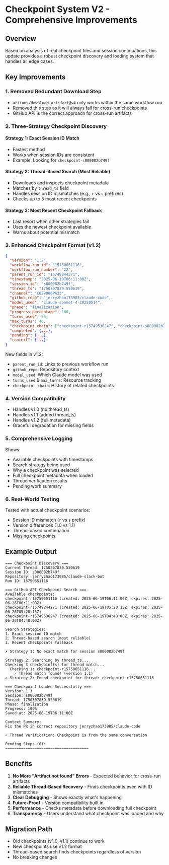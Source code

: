 # Checkpoint System V2 - Comprehensive Improvements

## Overview
Based on analysis of real checkpoint files and session continuations, this update provides a robust checkpoint discovery and loading system that handles all edge cases.

## Key Improvements

### 1. **Removed Redundant Download Step**
- `actions/download-artifact@v4` only works within the same workflow run
- Removed this step as it will always fail for cross-run checkpoints
- GitHub API is the correct approach for cross-run artifacts

### 2. **Three-Strategy Checkpoint Discovery**

#### Strategy 1: Exact Session ID Match
- Fastest method
- Works when session IDs are consistent
- Example: Looking for `checkpoint-s000082b749f`

#### Strategy 2: Thread-Based Search (Most Reliable)
- Downloads and inspects checkpoint metadata
- Matches by `thread_ts` field
- Handles session ID mismatches (e.g., `r` vs `s` prefixes)
- Checks up to 5 most recent checkpoints

#### Strategy 3: Most Recent Checkpoint Fallback
- Last resort when other strategies fail
- Uses the newest checkpoint available
- Warns about potential mismatch

### 3. **Enhanced Checkpoint Format (v1.2)**
```json
{
  "version": "1.2",
  "workflow_run_id": "15750651116",
  "workflow_run_number": "22",
  "parent_run_id": "15749844271",
  "timestamp": "2025-06-19T06:11:00Z",
  "session_id": "s000082b749f",
  "thread_ts": "1750307839.550619",
  "channel": "C028006PA23",
  "github_repo": "jerryzhao173985/claude-code",
  "model_used": "claude-sonnet-4-20250514",
  "phase": "finalization",
  "progress_percentage": 100,
  "turns_used": 25,
  "max_turns": 40,
  "checkpoint_chain": ["checkpoint-r15749536247", "checkpoint-s000082b749f"],
  "completed": {...},
  "pending": {...},
  "context": {...}
}
```

New fields in v1.2:
- `parent_run_id`: Links to previous workflow run
- `github_repo`: Repository context
- `model_used`: Which Claude model was used
- `turns_used` & `max_turns`: Resource tracking
- `checkpoint_chain`: History of related checkpoints

### 4. **Version Compatibility**
- Handles v1.0 (no thread_ts)
- Handles v1.1 (added thread_ts)
- Handles v1.2 (full metadata)
- Graceful degradation for missing fields

### 5. **Comprehensive Logging**
Shows:
- Available checkpoints with timestamps
- Search strategy being used
- Why a checkpoint was selected
- Full checkpoint metadata when loaded
- Thread verification results
- Pending work summary

### 6. **Real-World Testing**
Tested with actual checkpoint scenarios:
- Session ID mismatch (`r` vs `s` prefix)
- Version differences (1.0 vs 1.1)
- Thread-based continuation
- Missing checkpoints

## Example Output

```
=== Checkpoint Discovery ===
Current Thread: 1750307839.550619
Session ID: s000082b749f
Repository: jerryzhao173985/claude-slack-bot
Run ID: 15750651116

=== GitHub API Checkpoint Search ===
Available checkpoints:
checkpoint-r15750651116 (created: 2025-06-19T06:11:00Z, expires: 2025-06-26T06:11:00Z)
checkpoint-r15749844271 (created: 2025-06-19T05:20:15Z, expires: 2025-06-26T05:20:15Z)
checkpoint-r15749536247 (created: 2025-06-19T04:48:00Z, expires: 2025-06-26T04:48:00Z)

Search Strategies:
1. Exact session ID match
2. Thread-based search (most reliable)
3. Recent checkpoints fallback

✗ Strategy 1: No exact match for session s000082b749f

Strategy 2: Searching by thread_ts...
Checking 3 checkpoint(s) for thread match...
  Checking 1: checkpoint-r15750651116...
    ✓ Thread match found! (version 1.1)
✓ Strategy 2: Found checkpoint for thread: checkpoint-r15750651116

=== Checkpoint Loaded Successfully ===
Version: 1.1
Session: s000082b749f
Thread: 1750307839.550619
Phase: finalization
Progress: 100%
Saved at: 2025-06-19T06:11:00Z

Context Summary:
Fix the PR in correct repository jerryzhao173985/claude-code

✓ Thread verification: Checkpoint is from the same conversation

Pending Steps (0):
=====================================
```

## Benefits

1. **No More "Artifact not found" Errors** - Expected behavior for cross-run artifacts
2. **Reliable Thread-Based Recovery** - Finds checkpoints even with ID mismatches
3. **Clear Debugging** - Shows exactly what's happening
4. **Future-Proof** - Version compatibility built in
5. **Performance** - Checks metadata before downloading full checkpoint
6. **Transparency** - Users understand what checkpoint was loaded and why

## Migration Path

- Old checkpoints (v1.0, v1.1) continue to work
- New checkpoints use v1.2 format
- Thread-based search finds checkpoints regardless of version
- No breaking changes